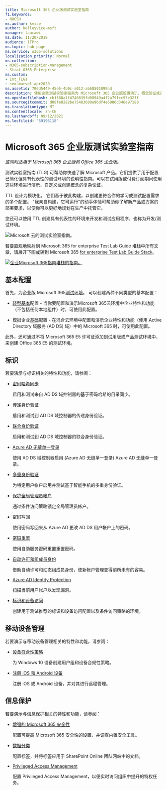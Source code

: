 ```yaml
---
title: Microsoft 365 企业版测试实验室指南
f1.keywords:
- NOCSH
ms.author: kvice
author: kelleyvice-msft
manager: laurawi
ms.date: 11/20/2019
audience: ITPro
ms.topic: hub-page
ms.service: o365-solutions
localization_priority: Normal
ms.collection:
- M365-subscription-management
- Strat_O365_Enterprise
ms.custom:
- Ent_TLGs
- seo-marvel-apr2020
ms.assetid: 706d5449-45e5-4b0c-a012-ab60501899ad
description: 使用这些测试实验室指南为 Microsoft 365 企业版设置演示、概念验证或开发/测试环境。
ms.openlocfilehash: cb1588a1f4740839fd08949a4f2a79fcc95e32ff
ms.sourcegitcommit: d08fe0282be75483608e96df4e6986d346e97180
ms.translationtype: MT
ms.contentlocale: zh-CN
ms.lasthandoff: 09/12/2021
ms.locfileid: "59196118"
---
```

# <a name="microsoft-365-for-enterprise-test-lab-guides"></a>Microsoft 365 企业版测试实验室指南

*这同时适用于 Microsoft 365 企业版和 Office 365 企业版。*

测试实验室指南 (TLG) 可帮助你快速了解 Microsoft 产品。它们提供了用于配置已简化但具有代表性的测试环境的说明性指南。可以在试用版或付费订阅期间使用这些环境进行演示、自定义或创建概念的复杂论证。

TTL 设计为模块化。 它们基于彼此构建，以创建更符合你的学习或测试配置需求的多个配置。 "我亲自构建，它可运行"的动手体验可帮助你了解新产品或方案的部署要求，以便你可以更好地规划在生产中托管它。

您还可以使用 TTL 创建具有代表性的环境来开发和测试应用程序，也称为开发/测试环境。
  
![Microsoft 云的测试实验室指南。](../media/m365-enterprise-test-lab-guides/cloud-tlg-icon.png)

若要直观地映射到 Microsoft 365 for enterprise Test Lab Guide 堆栈中所有文章，请展开下图或转到 Microsoft 365 [for enterprise Test Lab Guide Stack](../downloads/Microsoft365EnterpriseTLGStack.pdf)。

[![企业Microsoft 365指南堆栈的指南。](../media/m365-enterprise-test-lab-guides/microsoft-365-enterprise-tlg-stack.png)](../downloads/Microsoft365EnterpriseTLGStack.pdf)

## <a name="base-configuration"></a>基本配置

首先，为企业版 Microsoft 365[测试环境](/microsoft-365-enterprise/)。 可以创建两种不同类型的基本配置：

- [轻型基本](lightweight-base-configuration-microsoft-365-enterprise.md)配置 - 当你要配置和演示Microsoft 365云环境中企业特性和功能（不包括任何本地组件）时，可使用此配置。

- 模拟企业[基础](simulated-ent-base-configuration-microsoft-365-enterprise.md)配置 - 在混合云环境中配置和演示企业特性和功能（使用 Active Directory 域服务 (AD DS) 域）中的 Microsoft 365 时，可使用此配置。

此外，还可通过不将 Microsoft 365 E5 许可证添加到试用版或产品测试环境中，来创建 Office 365 E5 的测试环境。
    
## <a name="identity"></a>标识

若要演示与标识相关的特性和功能，请参阅：

- [密码哈希同步](password-hash-sync-m365-ent-test-environment.md)
  
   启用和测试来自 AD DS 域控制器的基于密码哈希的目录同步。

- [传递身份验证](pass-through-auth-m365-ent-test-environment.md)
  
   启用和测试到 AD DS 域控制器的传递身份验证。

- [联合身份验证](federated-identity-for-your-microsoft-365-dev-test-environment.md)
  
   启用和测试到 AD DS 域控制器的联合身份验证。

- [Azure AD 无缝单一登录](single-sign-on-m365-ent-test-environment.md)
  
   使用 AD DS 域控制器启用 (Azure AD 无缝单一登录) Azure AD 无缝单一登录。

- [多重身份验证](multi-factor-authentication-microsoft-365-test-environment.md)
  
   为特定用户帐户启用并测试基于智能手机的多重身份验证。

- [保护全局管理员帐户](protect-global-administrator-accounts-microsoft-365-test-environment.md)

   通过条件访问策略锁定全局管理员帐户。

- [密码写回](password-writeback-m365-ent-test-environment.md)

   使用密码写回来从 Azure AD 更改 AD DS 用户帐户上的密码。

- [密码重置](password-reset-m365-ent-test-environment.md)

   使用自助服务密码重置重置密码。

- [自动许可和组成员身份](automate-licenses-group-membership-microsoft-365-test-environment.md)

   借助自动许可和动态组成员身份，使新帐户管理变得前所未有的容易。

- [Azure AD Identity Protection](azure-ad-identity-protection-microsoft-365-test-environment.md)

   扫描当前用户帐户以发现漏洞。

- [标识和设备访问](identity-device-access-m365-test-environment.md)

   创建用于测试推荐的标识和设备访问配置以及条件访问策略的环境。

## <a name="mobile-device-management"></a>移动设备管理

若要演示与移动设备管理相关的特性和功能，请参阅：

- [设备符合性策略](mam-policies-for-your-microsoft-365-enterprise-dev-test-environment.md)
    
   为 Windows 10 设备创建用户组和设备合规性策略。
    
- [注册 iOS 和 Android 设备](enroll-ios-and-android-devices-in-your-microsoft-enterprise-365-dev-test-environ.md)
   
   注册 iOS 或 Android 设备，并对其进行远程管理。

## <a name="information-protection"></a>信息保护

若要演示与信息保护相关的特性和功能，请参阅：

- [增强的 Microsoft 365 安全性](increased-o365-security-microsoft-365-enterprise-dev-test-environment.md)
    
   配置可提高 Microsoft 365 安全性的设置，并调查内置安全工具。
  
- [数据分类](data-classification-microsoft-365-enterprise-dev-test-environment.md)
    
   配置标签，并将标签应用于 SharePoint Online 团队网站中的文档。
    
- [Privileged Access Management](privileged-access-microsoft-365-enterprise-dev-test-environment.md)
    
   配置 Privileged Access Management，以便实时访问组织中提升的特权任务。